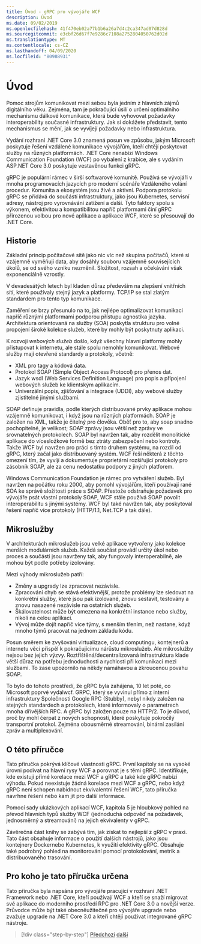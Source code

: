```yaml
---
title: Úvod - gRPC pro vývojáře WCF
description: Úvod
ms.date: 09/02/2019
ms.openlocfilehash: 41f470eb02a77b1b6a26a7d4c2ca347ad07d828d
ms.sourcegitcommit: e3cbf26d67f7e9286c7108a2752804050762d02d
ms.translationtype: MT
ms.contentlocale: cs-CZ
ms.lasthandoff: 04/09/2020
ms.locfileid: "80988931"
---
```

# <a name="introduction"></a>Úvod

Pomoc strojům komunikovat mezi sebou byla jedním z hlavních zájmů digitálního věku. Zejména, tam je pokračující úsilí o určení optimálního mechanismu dálkové komunikace, která bude vyhovovat požadavky interoperability současné infrastruktury. Jak si dokážete představit, tento mechanismus se mění, jak se vyvíjejí požadavky nebo infrastruktura.

Vydání rozhraní .NET Core 3.0 znamená posun ve způsobu, jakým Microsoft poskytuje řešení vzdálené komunikace vývojářům, kteří chtějí poskytovat služby na různých platformách. .NET Core nenabízí Windows Communication Foundation (WCF) po vybalení z krabice, ale s vydáním ASP.NET Core 3.0 poskytuje vestavěnou funkci gRPC.

gRPC je populární rámec v širší softwarové komunitě. Používá se vývojáři v mnoha programovacích jazycích pro moderní scénáře Vzdáleného volání procedur. Komunita a ekosystém jsou živé a aktivní. Podpora protokolu gRPC se přidává do součástí infrastruktury, jako jsou Kubernetes, servisní adresy, nástroj pro vyrovnávání zatížení a další. Tyto faktory spolu s výkonem, efektivitou a kompatibilitou napříč platformami činí gRPC přirozenou volbou pro nové aplikace a aplikace WCF, které se přesouvají do .NET Core.

## <a name="history"></a>Historie

Základní princip počítačové sítě jako nic víc než skupina počítačů, které si vzájemně vyměňují data, aby dosáhly souboru vzájemně souvisejících úkolů, se od svého vzniku nezměnil. Složitost, rozsah a očekávání však exponenciálně vzrostly.  

V devadesátých letech byl kladen důraz především na zlepšení vnitřních sítí, které používaly stejný jazyk a platformy. TCP/IP se stal zlatým standardem pro tento typ komunikace.

Zaměření se brzy přesunulo na to, jak nejlépe optimalizovat komunikaci napříč různými platformami podporou přístupu agnostika jazyka. Architektura orientovaná na služby (SOA) poskytla strukturu pro volné propojení široké kolekce služeb, které by mohly být poskytnuty aplikaci.

K rozvoji *webových služeb* došlo, když všechny hlavní platformy mohly přistupovat k internetu, ale stále spolu nemohly komunikovat. Webové služby mají otevřené standardy a protokoly, včetně:

- XML pro tagy a kódová data.
- Protokol SOAP (Simple Object Access Protocol) pro přenos dat.
- Jazyk wsdl (Web Services Definition Language) pro popis a připojení webových služeb ke klientským aplikacím.
- Univerzální popis, zjišťování a integrace (UDDI), aby webové služby zjistitelné jinými službami.

SOAP definuje pravidla, podle kterých distribuované prvky aplikace mohou vzájemně komunikovat, i když jsou na různých platformách. SOAP je založen na XML, takže je čitelný pro člověka. Oběť pro to, aby soap snadno pochopitelné, je velikost; SOAP zprávy jsou větší než zprávy ve srovnatelných protokolech. SOAP byl navržen tak, aby rozdělit monolitické aplikace do vícesložkové formě bez ztráty zabezpečení nebo kontroly. Takže WCF byl navržen pro práci s tímto druhem systému, na rozdíl od gRPC, který začal jako distribuovaný systém. WCF řeší některá z těchto omezení tím, že vyvíjí a dokumentuje proprietární rozšiřující protokoly pro zásobník SOAP, ale za cenu nedostatku podpory z jiných platforem.

Windows Communication Foundation je rámec pro vytváření služeb. Byl navržen na počátku roku 2000, aby pomohl vývojářům, kteří používají rané SOA ke správě složitosti práce s SOAP. Přestože odstraňuje požadavek pro vývojáře psát vlastní protokoly SOAP, WCF stále používá SOAP povolit interoperabilitu s jinými systémy. WCF byl také navržen tak, aby poskytoval řešení napříč více protokoly (HTTP/1.1, Net.TCP a tak dále).

## <a name="microservices"></a>Mikroslužby

V architekturách mikroslužeb jsou velké aplikace vytvořeny jako kolekce menších modulárních služeb. Každá součást provádí určitý úkol nebo proces a součásti jsou navrženy tak, aby fungovaly interoperabilně, ale mohou být podle potřeby izolovány.

Mezi výhody mikroslužeb patří:

- Změny a upgrady lze zpracovat nezávisle.
- Zpracování chyb se stává efektivnější, protože problémy lze sledovat na konkrétní služby, které jsou pak izolované, znovu sestavit, testovány a znovu nasazené nezávisle na ostatních služeb.
- Škálovatelnost může být omezena na konkrétní instance nebo služby, nikoli na celou aplikaci.
- Vývoj může dojít napříč více týmy, s menším třením, než nastane, když mnoho týmů pracovat na jednom základu kódu.

Posun směrem ke zvyšování virtualizace, cloud computingu, kontejnerů a internetu věcí přispěl k pokračujícímu nárůstu mikroslužeb. Ale mikroslužby nejsou bez jejich výzvy. Roztříštěná/decentralizovaná infrastruktura klade větší důraz na potřebu jednoduchosti a rychlosti při komunikaci mezi službami. To zase upozornilo na někdy namáhavou a zkroucenou povahu SOAP.

To bylo do tohoto prostředí, že gRPC byla zahájena, 10 let poté, co Microsoft poprvé vydalwcf. GRPC, který se vyvinul přímo z interní infrastruktury Společnosti Google RPC (Stubby), nebyl nikdy založen na stejných standardech a protokolech, které informovaly o parametrech mnoha dřívějších RPC. A gRPC byl založen pouze na HTTP/2. To je důvod, proč by mohl čerpat z nových schopností, které poskytuje pokročilý transportní protokol. Zejména obousměrné streamování, binární zasílání zpráv a multiplexování.

## <a name="about-this-guide"></a>O této příručce

Tato příručka pokrývá klíčové vlastnosti gRPC. První kapitoly se na vysoké úrovni podívat na hlavní rysy WCF a porovnat je s těmi gRPC. Identifikuje, kde existují přímé korelace mezi WCF a gRPC a také kde gRPC nabízí výhodu. Pokud neexistuje žádná korelace mezi WCF a gRPC, nebo když gRPC není schopen nabídnout ekvivalentní řešení WCF, tato příručka navrhne řešení nebo kam jít pro další informace.

Pomocí sady ukázkových aplikací WCF, kapitola 5 je hloubkový pohled na převod hlavních typů služby WCF (jednoduchá odpověď na požadavek, jednosměrný a streamování) na jejich ekvivalenty v gRPC.

Závěrečná část knihy se zabývá tím, jak získat to nejlepší z gRPC v praxi. Tato část obsahuje informace o použití dalších nástrojů, jako jsou kontejnery Dockernebo Kubernetes, k využití efektivity gRPC. Obsahuje také podrobný pohled na monitorování pomocí protokolování, metrik a distribuovaného trasování.

## <a name="who-this-guide-is-for"></a>Pro koho je tato příručka určena

Tato příručka byla napsána pro vývojáře pracující v rozhraní .NET Framework nebo .NET Core, kteří používají WCF a kteří se snaží migrovat své aplikace do moderního prostředí RPC pro .NET Core 3.0 a novější verze. Průvodce může být také obecněužitečné pro vývojáře upgrade nebo zvažuje upgrade na .NET Core 3.0 a kteří chtějí používat integrované gRPC nástroje.

>[!div class="step-by-step"]
>[Předchozí](index.md)
>[další](grpc-overview.md)
